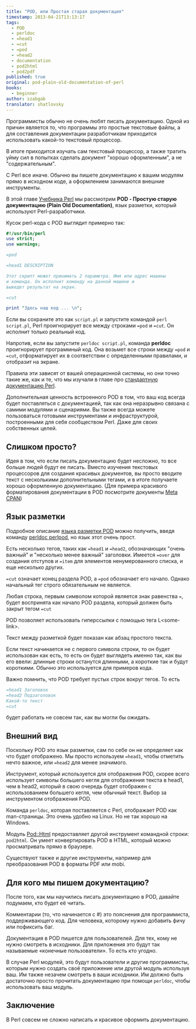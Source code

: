 ```yaml
---
title: "POD, или Простая cтарая документация"
timestamp: 2013-04-21T13:13:17
tags:
  - POD
  - perldoc
  - =head1
  - =cut
  - =pod
  - =head2
  - documentation
  - pod2html
  - pod2pdf
published: true
original: pod-plain-old-documentation-of-perl
books:
  - beginner
author: szabgab
translator: shatlovsky
---
```



Программисты обычно не очень любят писать документацию. Одной из причин
является то, что программы это простые текстовые файлы, а
для составления документации разработчикам приходится использовать какой-то текстовый процессор.

В итоге приходится изучать сам текстовый процессор, а также тратить уйму сил в
попытках сделать документ "хорошо оформленным", а не "содержательным".

С Perl все иначе. Обычно вы пишете
документацию к вашим модулям прямо в исходном коде, а
оформлением занимаются внешние инструменты.


В этой главе ​​[Учебника Perl](/perl-tutorial)
мы рассмотрим <b>POD - Простую старую документацию (Plain Old Documentation)</b>,
язык разметки, который используют Perl-разработчики.

Кусок perl-кода с POD выглядит примерно так:

```perl
#!/usr/bin/perl
use strict;
use warnings;

=pod

=head1 DESCRIPTION

Этот скрипт может принимать 2 параметра. Имя или адрес машины
и команда. Он исполнит команду на данной машине и
выведет результат на экран.

=cut

print "Здесь наш код ... \n";
```

Если вы сохраните это как `script.pl` и запустите командой `perl script.pl`,
Perl проигнорирует все между строками `=pod` и `=cut`.
Он исполнит только реальный код.

Напротив, если вы запустите `perldoc script.pl`, команда <b>perldoc</b>
проигнорирует программный код. Она возьмет все строки между `=pod` и `=cut`,
отформатирует их в соответствии с определенными правилами, и отобразит на экране.

Правила эти зависят от вашей операционной системы, но они точно такие же, как и те,
что мы изучали в главе про
[стандартную документацию Perl](/documentacia-na-perl-i-cpan-moduli).

Дополнительная ценность встроенного POD в том, что ваш код всегда будет поставляться
с документацией, так как она неразрывно связана с самими модулями и сценариями.
Вы также всегда можете пользоваться готовыми инструментами и инфраструктурой, построенными для себя сообществом Perl.
Даже для своих собственных целей.

## Слишком просто?

Идея в том, что если писать документацию будет несложно,
то все больше людей будут ее писать. Вместо изучения
текстовых процессоров для создания красивых документов, вы просто
вводите текст с несколькими дополнительными тегами, и в итоге получаете хорошо
оформленную документацию. (Для примера красивого форматирования документации в POD посмотрите документы [Meta CPAN](http://metacpan.org/))


## Язык разметки

Подробное описание [языка разметки POD](http://perldoc.perl.org/perlpod.html)
можно получить, введя команду [perldoc perlpod](http://perldoc.perl.org/perlpod.html), но
язык этот очень прост.

Есть несколько тегов, таких как `=head1` и `=head2`,
обозначающих "очень важный" и "несколько менее важный" заголовки.
Имеется `=over` для создания отступов и `=item`
для элементов ненумерованного списка, и еще несколько других.

`=cut` означает конец раздела POD, а
`=pod` обозначает его начало. Однако начальный тег строго обязательным не является.

Любая строка, первым символом которой является знак равенства `=`, будет
воспринята как начало POD раздела, который должен быть закрыт тегом `=cut`

POD позволяет использовать гиперссылки с помощью тега L&lt;some-link&gt;.

Текст между разметкой будет показан как абзац простого текста.

Если текст начинается не с первого символа строки, то он будет использован как есть,
то есть он будет выглядеть именно так, как вы его ввели: длинные строки останутся
длинными, а короткие так и будут короткими. Обычно это используется для примеров кода.

Важно помнить, что POD требует пустых строк вокруг тегов.
То есть

```perl
=head1 Заголовок
=head2 Подзаголовок
Какой-то текст
=cut
```

будет работать не совсем так, как вы могли бы ожидать.

## Внешний вид

Поскольку POD это язык разметки, сам по себе он не определяет как что будет отображено.
Мы просто используем `=head1`, чтобы отметить нечто важное, или `=head2` для менее значимого.

Инструмент, который используется для отображения POD, скорее всего использует символы большего кегля для отображения
текста в head1, чем в head2, который в свою очередь будет отображен с использованием большего кегля, чем обычный
текст. Выбор за инструментом отображения POD.

Команда `perldoc`, которая поставляется с Perl, отображает POD как man-страницы. Это очень удобно на Linux.
Но не так хорошо на Windows.

Модуль [Pod::Html](https://metacpan.org/pod/Pod::Html) предоставляет другой инструмент командной строки: 
`pod2html`. Он умеет конвертировать POD в HTML, который можно просматривать прямо в браузере.

Существуют также и другие инструменты, например для преобразования POD в форматы PDF или mobi.

## Для кого мы пишем документацию?

После того, как мы научились писать документацию в POD, давайте подумаем, кто будет её читать.

Комментарии (то, что начинается с #) это пояснения для
программиста, поддерживающего код. Для человека, которому нужно добавить фичу
или пофиксить баг.

Документация в POD пишется для пользователей. Для тех, кому не нужно
смотреть в исходники. Для приложения это будут
так называемые «конечные пользователи». То есть кто угодно.

В случае Perl модулей, это будут пользователи и другие программисты, которым нужно
создать своё приложение или другой модуль используя ваш. Им также незачем
смотреть в ваши исходники. Им должно быть достаточно
просто прочитать документацию при помощи `perldoc`, чтобы использовать ваш модуль.



## Заключение

В Perl совсем не сложно написать и красивое оформить документацию.
